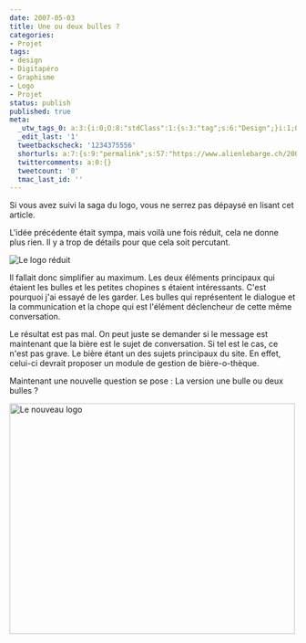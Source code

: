 ```yaml
---
date: 2007-05-03
title: Une ou deux bulles ?
categories:
- Projet
tags:
- design
- Digitapéro
- Graphisme
- Logo
- Projet
status: publish
published: true
meta:
  _utw_tags_0: a:3:{i:0;O:8:"stdClass":1:{s:3:"tag";s:6:"Design";}i:1;O:8:"stdClass":1:{s:3:"tag";s:12:"digit.apéro";}i:2;O:8:"stdClass":1:{s:3:"tag";s:6:"Projet";}}
  _edit_last: '1'
  tweetbackscheck: '1234375556'
  shorturls: a:7:{s:9:"permalink";s:57:"https://www.alienlebarge.ch/2007/05/03/une-ou-deux-bulles/";s:7:"tinyurl";s:25:"https://tinyurl.com/d3jhq6";s:4:"isgd";s:17:"https://is.gd/iAjq";s:5:"bitly";s:18:"https://bit.ly/eOd5";s:5:"snipr";s:22:"https://snipr.com/behds";s:5:"snurl";s:22:"https://snurl.com/behds";s:7:"snipurl";s:24:"https://snipurl.com/behds";}
  twittercomments: a:0:{}
  tweetcount: '0'
  tmac_last_id: ''
---
```

Si vous avez suivi la saga du logo, vous ne serrez pas dépaysé en lisant cet article.

L'idée précédente était sympa, mais voilà une fois réduit, cela ne donne plus rien. Il y a trop de détails pour que cela soit percutant.

<img src="https://dlgjp9x71cipk.cloudfront.net/2007/05/logopasbeau.JPG" alt="Le logo réduit" />

Il fallait donc simplifier au maximum. Les deux éléments principaux qui étaient les bulles et les petites chopines s étaient intéressants. C'est pourquoi j'ai essayé de les garder. Les bulles qui représentent le dialogue et la communication et la chope qui est l'élément déclencheur de cette même conversation.

<!--more-->

Le résultat est pas mal. On peut juste se demander si le message est maintenant que la bière est le sujet de conversation. Si tel est le cas, ce n'est pas grave. Le bière étant un des sujets principaux du site. En effet, celui-ci devrait proposer un module de gestion de bière-o-thèque.

Maintenant une nouvelle question se pose : La version une bulle ou deux bulles ?

<a href="https://dlgjp9x71cipk.cloudfront.net/2007/05/nouveaulogo.png" title="Le nouveau logo"><img src="https://dlgjp9x71cipk.cloudfront.net/2007/05/nouveaulogo.png" alt="Le nouveau logo" height="404" width="501" /></a>
